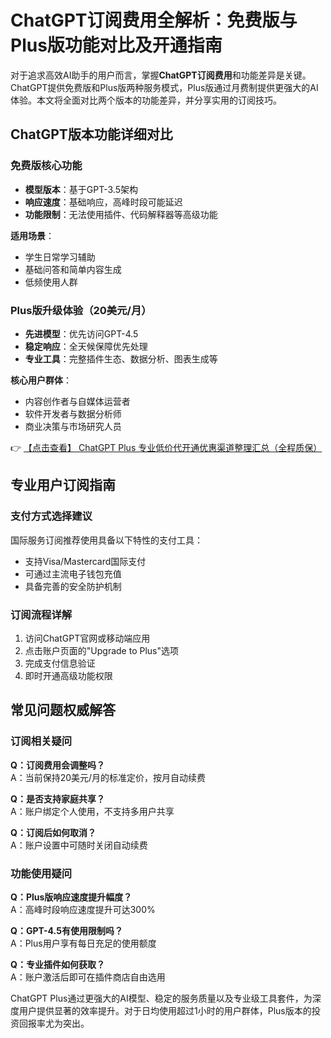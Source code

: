 # ChatGPT订阅费用全解析：免费版与Plus版功能对比及开通指南

对于追求高效AI助手的用户而言，掌握**ChatGPT订阅费用**和功能差异是关键。ChatGPT提供免费版和Plus版两种服务模式，Plus版通过月费制提供更强大的AI体验。本文将全面对比两个版本的功能差异，并分享实用的订阅技巧。

## ChatGPT版本功能详细对比

### 免费版核心功能
- **模型版本**：基于GPT-3.5架构
- **响应速度**：基础响应，高峰时段可能延迟
- **功能限制**：无法使用插件、代码解释器等高级功能

**适用场景**：
- 学生日常学习辅助
- 基础问答和简单内容生成
- 低频使用人群

### Plus版升级体验（20美元/月）
- **先进模型**：优先访问GPT-4.5
- **稳定响应**：全天候保障优先处理
- **专业工具**：完整插件生态、数据分析、图表生成等

**核心用户群体**：
- 内容创作者与自媒体运营者
- 软件开发者与数据分析师
- 商业决策与市场研究人员

👉 [【点击查看】 ChatGPT Plus 专业低价代开通优惠渠道整理汇总（全程质保）](https://bit.ly/DaiKai)

## 专业用户订阅指南

### 支付方式选择建议
国际服务订阅推荐使用具备以下特性的支付工具：
- 支持Visa/Mastercard国际支付
- 可通过主流电子钱包充值
- 具备完善的安全防护机制

### 订阅流程详解
1. 访问ChatGPT官网或移动端应用
2. 点击账户页面的"Upgrade to Plus"选项
3. 完成支付信息验证
4. 即时开通高级功能权限

## 常见问题权威解答

### 订阅相关疑问
**Q：订阅费用会调整吗？**  
A：当前保持20美元/月的标准定价，按月自动续费

**Q：是否支持家庭共享？**  
A：账户绑定个人使用，不支持多用户共享

**Q：订阅后如何取消？**  
A：账户设置中可随时关闭自动续费

### 功能使用疑问
**Q：Plus版响应速度提升幅度？**  
A：高峰时段响应速度提升可达300%

**Q：GPT-4.5有使用限制吗？**  
A：Plus用户享有每日充足的使用额度

**Q：专业插件如何获取？**  
A：账户激活后即可在插件商店自由选用

ChatGPT Plus通过更强大的AI模型、稳定的服务质量以及专业级工具套件，为深度用户提供显著的效率提升。对于日均使用超过1小时的用户群体，Plus版本的投资回报率尤为突出。